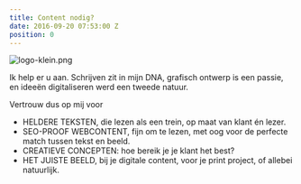 ```yaml
---
title: Content nodig?
date: 2016-09-20 07:53:00 Z
position: 0
---
```


![logo-klein.png](/uploads/logo-klein.png)

Ik help er u aan. Schrijven zit in mijn DNA, grafisch ontwerp is een passie, en ideeën digitaliseren werd een tweede natuur. 


Vertrouw dus op mij voor
* HELDERE TEKSTEN, die lezen als een trein, op maat van klant én lezer.
* SEO-PROOF WEBCONTENT, fijn om te lezen, met oog voor de perfecte match tussen tekst en beeld.
* CREATIEVE CONCEPTEN: hoe bereik je je klant het best?
* HET JUISTE BEELD, bij je digitale content, voor je print project, of allebei natuurlijk.
